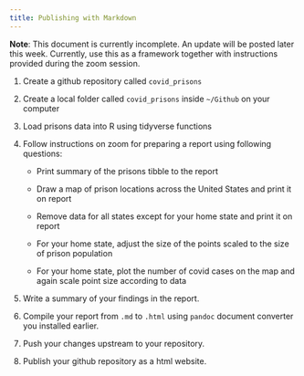 ```yaml
---
title: Publishing with Markdown
---
```


**Note**: This document is currently incomplete. An update will be posted later this week. Currently, use this as a framework together with instructions provided during the zoom session.


1. Create a github repository called ``covid_prisons``

2. Create a local folder called ``covid_prisons`` inside ``~/Github`` on your computer

3. Load prisons data into R using tidyverse functions

4. Follow instructions on zoom for preparing a report using following questions:

	- Print summary of the prisons tibble to the report
	
	- Draw a map of prison locations across the United States and print it on report

	- Remove data for all states except for your home state and print it on report

	- For your home state, adjust the size of the points scaled to the size of prison population

	- For your home state, plot the number of covid cases on the map and again scale point size according to data

5. Write a summary of your findings in the report.

6. Compile your report from ``.md`` to ``.html`` using ``pandoc`` document converter you installed earlier.

7. Push your changes upstream to your repository.

8. Publish your github repository as a html website.
	


























